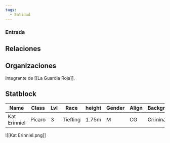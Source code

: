 ```yaml
---
tags:
  - Entidad
---
```

### Entrada



## Relaciones


## Organizaciones

Integrante de [[La Guardia Roja]].

## Statblock

| Name         | Class  | Lvl | Race     | height | Gender | Align | Background |
| ------------ | ------ | --- | -------- | ------ | ------ | ----- | ---------- |
| Kat Erinniel | Pícaro | 3   | Tiefling | 1.75m  | M      | CG    | Criminal           |

![[Kat Erinniel.png]]
